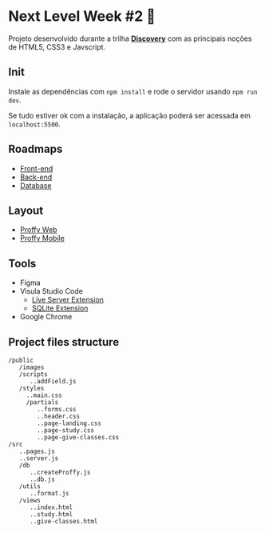 # Next Level Week #2 :rocket:

Projeto desenvolvido durante a trilha **[Discovery](https://nextlevelweek.com/)** com as principais noções de HTML5, CSS3 e Javscript.

## Init

Instale as dependências com `npm install` e rode o servidor usando `npm run dev`.

Se tudo estiver ok com a instalação, a aplicação poderá ser acessada em `localhost:5500`.

## Roadmaps

- [Front-end](https://www.notion.so/Front-end-ab15ef64dbe7459aba38364cf60af9d2)
- [Back-end](https://www.notion.so/Back-end-4440c9aeda8c47d4856a8e4d4069e379)
- [Database](https://www.notion.so/Banco-de-Dados-c6b7589f7ca740979a746d9289ab71f6)

## Layout

- [Proffy Web](https://www.figma.com/file/ry0ZXLwQMyUezaR5eG1AHO/NLW2-Proffy-Web)
- [Proffy Mobile](https://www.figma.com/file/oh5lNN5V0PrUIU5LJtc36A/NLW2-Proffy-Mobile)

## Tools

- Figma
- Visula Studio Code
    - [Live Server Extension](https://github.com/ritwickdey/vscode-live-server)
    - [SQLite Extension](https://github.com/AlexCovizzi/vscode-sqlite)
- Google Chrome

## Project files structure

```
/public
   /images
   /scripts
      ..addField.js
   /styles
     ..main.css
     /partials
        ..forms.css
        ..header.css
        ..page-landing.css
        ..page-study.css
        ..page-give-classes.css
/src
   ..pages.js
   ..server.js
   /db
      ..createProffy.js
      ..db.js
   /utils
      ..format.js
   /views
      ..index.html
      ..study.html
      ..give-classes.html
```